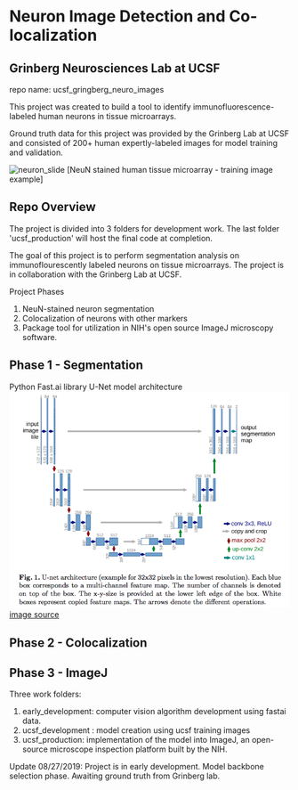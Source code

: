 # Neuron Image Detection and Co-localization
## Grinberg Neurosciences Lab at UCSF

repo name: ucsf_gringberg_neuro_images

This project was created to build a tool to identify immunofluorescence-labeled human neurons in tissue microarrays.  

Ground truth data for this project was provided by the Grinberg Lab at UCSF and consisted of 200+ human expertly-labeled images for model training and validation.

![neuron_slide](img/TrainingData_1_original_tiny.png)
[NeuN stained human tissue microarray - training image example]

## Repo Overview
The project is divided into 3 folders for development work. The last folder 'ucsf_production' will host the final code at completion.

The goal of this project is to perform segmentation analysis on immunoflourescently labeled neurons on tissue microarrays. The project is in collaboration with the Grinberg Lab at UCSF. 

Project Phases
1. NeuN-stained neuron segmentation
2. Colocalization of neurons with other markers
3. Package tool for utilization in NIH's open source ImageJ microscopy software.


## Phase 1 - Segmentation
Python
Fast.ai library
U-Net model architecture
![U-Net](img/U-net.png)  
[image source](https://arxiv.org/pdf/1505.04597.pdf)


## Phase 2 - Colocalization




## Phase 3 - ImageJ


Three work folders:
1. early_development: computer vision algorithm development using fastai data.
2. ucsf_development : model creation using ucsf training images
3. ucsf_production: implementation of the model into ImageJ, an open-source microscope inspection platform built by the NIH. 


Update 08/27/2019:
Project is in early development. Model backbone selection phase. Awaiting ground truth from Grinberg lab.

